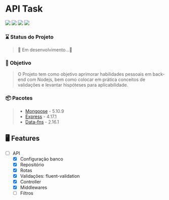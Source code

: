 # API Task

<img src="https://img.shields.io/static/v1?label=Nodejs&message=API&color=505050&style=for-the-badge&logo=Node.js"/> <img src="https://img.shields.io/static/v1?label=&message=Ecmascript&color=505050&style=for-the-badge&logo=Javascript"/> <img src="https://img.shields.io/static/v1?label=&message=MongoDb&color=505050&style=for-the-badge&logo=MongoDB"/> <img src="https://img.shields.io/static/v1?label=Yarn&message=1.22.5&color=2C8EBB&style=for-the-badge&logo=Yarn"/>

### ⌛ Status do Projeto

> 🚧  Em desenvolvimento...🚧
### 🎯  Objetivo

> O Projeto tem como objetivo aprimorar habilidades pessoais em back-end com Nodejs, bem como colocar em prática conceitos de validações e levantar hispóteses para aplicabilidade.


### 📦 Pacotes

> - [Mongoose](https://mongoosejs.com/) - 5.10.9
> - [Express](https://expressjs.com/pt-br/) - 4.17.1
> - [Data-fns](https://date-fns.org/) - 2.16.1

## 🖥️ Features

- [ ] API
  - [x] Configuração banco
  - [x] Repositório
  - [x] Rotas
  - [x] Validações: fluent-validation
  - [x] Controller
  - [x] Middlewares
  - [ ] Filtros